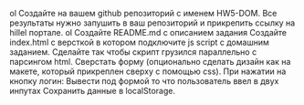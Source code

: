 ol Создайте на вашем github репозиторий с именем HW5-DOM. Все результаты нужно запушить в ваш репозиторий и прикрепить ссылку на hillel портале.
ol Создайте README.md с описанием задания
Создайте index.html с версткой в котором подключите js script с домашним заданием.
Сделайте так чтобы скрипт грузился параллельно с парсингом html.
Сверстать форму (опционально сделать дизайн как на макете, который прикреплен сверху с помощью css).
При нажатии на кнопку логин:
Вывести под формой то что пользователь ввел в двух инпутах
Сохранить данные в localStorage. 
